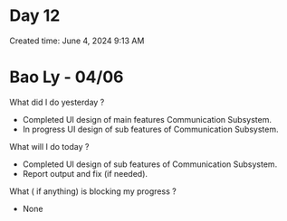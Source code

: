 # Day 12

Created time: June 4, 2024 9:13 AM

# Bao Ly - 04/06

What did I do yesterday ?

- Completed UI design of main features Communication Subsystem.
- In progress UI design of sub features of Communication Subsystem.

What will I do today ?

- Completed UI design of sub features of Communication Subsystem.
- Report output and fix (if needed).

What ( if anything) is blocking my progress ?

- None
